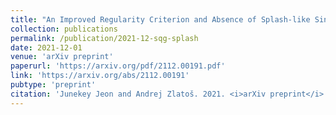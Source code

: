 ```yaml
---
title: "An Improved Regularity Criterion and Absence of Splash-like Singularities for g-SQG Patches"
collection: publications
permalink: /publication/2021-12-sqg-splash
date: 2021-12-01
venue: 'arXiv preprint'
paperurl: 'https://arxiv.org/pdf/2112.00191.pdf'
link: 'https://arxiv.org/abs/2112.00191'
pubtype: 'preprint'
citation: 'Junekey Jeon and Andrej Zlatoš. 2021. <i>arXiv preprint</i>'
---
```

